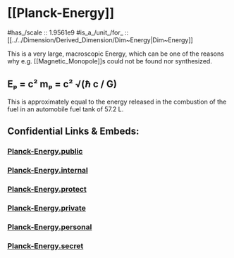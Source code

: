 
# [[Planck-Energy]] 

#has_/scale :: 1.9561e9
#is_a_/unit_/for_ :: [[../../Dimension/Derived_Dimension/Dim~Energy|Dim~Energy]] 

This is a very large, macroscopic Energy, 
which can be one of the reasons why e.g. [[Magnetic_Monopole]]s 
could not be found nor synthesized. 

## Eₚ = c² mₚ = c² √(ℏ c / G) 

This is approximately equal to the energy released 
in the combustion of the fuel in an automobile fuel tank of 57.2 L. 


## Confidential Links & Embeds: 

### [Planck-Energy.public](/_public\Unit\Planck-Unit/Planck-Energy.public.md) 

### [Planck-Energy.internal](/_internal\Unit\Planck-Unit/Planck-Energy.internal.md) 

### [Planck-Energy.protect](/_protect\Unit\Planck-Unit/Planck-Energy.protect.md) 

### [Planck-Energy.private](/_private\Unit\Planck-Unit/Planck-Energy.private.md) 

### [Planck-Energy.personal](/_personal\Unit\Planck-Unit/Planck-Energy.personal.md) 

### [Planck-Energy.secret](/_secret\Unit\Planck-Unit/Planck-Energy.secret.md)

